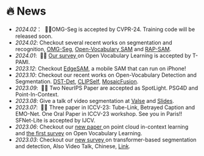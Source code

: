 # 🔥 News
- *2024.02*： &nbsp;🎉🎉OMG-Seg is accepted by CVPR-24. Training code will be released soon.
- *2024.02*: Checkout several recent works on segmentation and recognition, [OMG-Seg](https://arxiv.org/abs/2401.10229), [Open-Vocabulary SAM](https://arxiv.org/abs/2401.02955) and [RAP-SAM](https://arxiv.org/abs/2401.10228).
- *2024.01*: &nbsp;🎉🎉 <a href="https://arxiv.org/abs/2306.15880"> Our survey </a> on Open Vocabulary Learning is accepted by T-PAMI.
- *2023.12*: Checkout [EdgeSAM](https://arxiv.org/abs/2312.06660), a mobile SAM that can run on iPhone! 
- *2023.10*: Checkout our recent works on Open-Vocabulary Detection and Segmentation. [DST-Det](https://arxiv.org/abs/2310.01393), [CLIPSelf](https://arxiv.org/abs/2310.01403), [MosaicFusion](https://arxiv.org/abs/2309.13042).
- *2023.09*: &nbsp;🎉🎉 Two NeurIPS Paper are accepted as SpotLight. PSG4D and Point-In-Context.
- *2023.08*: Give a talk of video segmentation at [Valse](http://valser.org/) and [Slides](../../project/paper_local/talk-valse-8-30-2023.pdf).
- *2023.07*: &nbsp;🎉🎉 Three paper in ICCV-23: Tube-Link, Betrayed Caption and EMO-Net. One Oral Paper in ICCV-23 workshop. See you in Paris!!  SFNet-Lite is accepted by IJCV.
- *2023.06*: Checkout our <a href="https://arxiv.org/abs/2306.08659"> new paper </a> on point cloud in-context learning and <a href="https://arxiv.org/abs/2306.15880"> the first survey</a>  on Open Vocabulary Learning. 
- *2023.03*: Checkout our <a href="https://arxiv.org/abs/2304.09854"> new survey </a> on transformer-based segmentation and detection, Also Video Talk, Chinese, [Link](https://www.bilibili.com/video/BV1tc411M7DC/?spm_id_from=333.337.search-card.all.click&vd_source=6bb672e5bcff6f43a998d1ba30743967). 

[//]: # (- *2023.03*：Please checkout our new work, <a href="https://arxiv.org/abs/2303.12782">Tube-Link</a>, the first universal video segmentation framework that outperforms specific video segmentation methods &#40;VIS,VSS,VPS&#41;.)

[//]: # (- *2023.03*：One paper on Panoptic Video Scene Graph Generation &#40;PVSG&#41; is accepted by CVPR-2023.)

[//]: # (- *2022.11*：Two paper on Video Scene Understanding is accepted by T-PAMI.)

[//]: # (- *2022.09*：One paper on Neural Collapse is accepted by NeurIPS-2022. )

[//]: # (- *2022.08*： &nbsp;🎉🎉 Join the MMLab@NTU S-Lab! Our four works &#40;Video K-Net, PanopticPartFormer, FashionFormer, and PolyphonicFormer in CVPR-22/ECCV-22&#41; code are all released. Check out my github homepage.)

[//]: # (- *2022.07*： &nbsp;🎉🎉 Our SFNet-Lite &#40;extension of SFNet-ECCV20&#41; achieve the best mIoU and speed trade-off.)

[//]: # (on multiple driving datasets. SFNet-Lite can obtain 80.1 mIoU while running at 50 FPS, 78.8 mIoU while running at 120 FPS. [Code]&#40;https://github.com/lxtGH/SFSegNets&#41;.)

[//]: # (- *2022.07*: &nbsp;🎉🎉 Three papers are accepted by ECCV-2022. One paper is accepted by ICIP-2022.)

[//]: # (- *2022.07*: &nbsp;🎉🎉 Graduated From PKU. )

[//]: # (- *2022.03*: &nbsp;🎉🎉 Video K-Net is accepted by CVPR-2022 as oral presentation.  )
